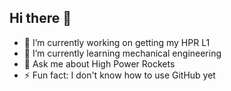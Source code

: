 ## Hi there 👋
- 🔭 I’m currently working on getting my HPR L1
- 🌱 I’m currently learning mechanical engineering
- 💬 Ask me about High Power Rockets
- ⚡ Fun fact: I don't know how to use GitHub yet

<!--
**Grininventor-temp/Grininventor-temp** is a ✨ _special_ ✨ repository because its `README.md` (this file) appears on your GitHub profile.

- 👯 I’m looking to collaborate on ...
- 🤔 I’m looking for help with ...
- 📫 How to reach me: ...
- 😄 Pronouns: ...
-->
